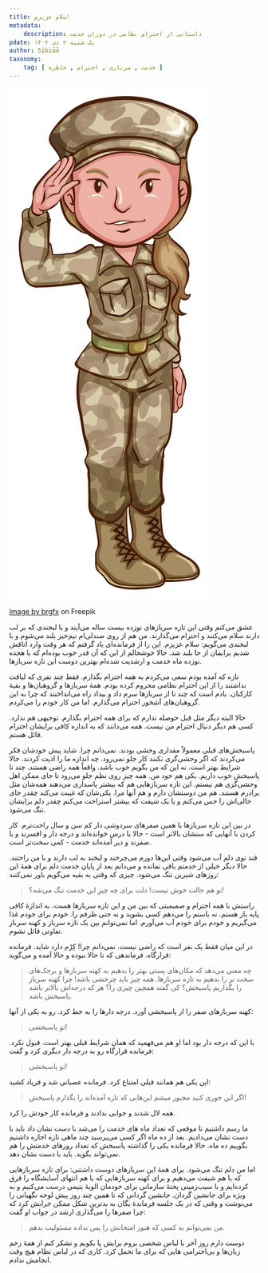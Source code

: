 ```yaml
---
title: سلام عزیزم!
metadata:
    description: داستانی از احترام نظامی در دوران خدمت
pdate: یک شنبه ۳ دی ۱۴۰۲    
author: Sibiāā
taxonomy:
    tag: [ خدمت , سربازی , احترام , خاطره ]
---
```

![سلام عزیزم](soldier_1308-83676.jpg?classes=center)
<div class="align-center">
<a href="https://www.freepik.com/free-vector/soldier_23717706.htm">Image by brgfx</a> on Freepik
</div>

عشق می‌کنم وقتی این تازه سربازهای نوزده بیست ساله می‌آیند و با لبخندی که بر لب دارند سلام می‌کنند و احترام می‌گذارند. من هم از روی صندلی‌ام نیم‌خیز بلند می‌شوم و با لبخندی می‌گویم: سلام عزیزم. این را از فرمانده‌ای یاد گرفتم که هر وقت وارد اتاقش ‌شدیم برایمان از جا بلند شد. حالا خوشحالم از این که آن قدر خوب بوده‌ام که با هجده نوزده ماه خدمت و ارشدیت شده‌ام بهترین دوست این تازه سربازها.

تازه که آمده بودم سعی می‌کردم به همه احترام بگذارم. فقط چند نفری که لیاقت نداشتند را از این احترام نظامی محروم کرده بودم. همهٔ سربازها و گروهبان‌ها و بقیهٔ کارکنان. یادم است که چند تا از سربازها سرم داد و بیداد راه می‌انداختند که چرا به این گروهبان‌های آشخور احترام می‌گذارم. اما من کار خودم را می‌کردم.

حالا البته دیگر مثل قبل حوصله ندارم که برای همه احترام بگذارم. توجیهی هم ندارد. کسی هم دیگر دنبال احترام من نیست. همه می‌دانند که به اندازه کافی برایشان احترام قائل هستم.

پاسبخش‌های قبلی معمولاً مقداری وحشی بودند. نمی‌دانم چرا. شاید پیش خودشان فکر می‌کردند که اگر وحشی‌گری نکنند کار جلو نمی‌رود. چه اندازه ما را اذیت کردند. حالا شرایط بهتر است. نه این که من بگویم خوب باشد. واقعاً همه راضی هستند. چند تا پاسبخش خوب داریم. یکی هم خود من. همه چیز روی نظم جلو می‌رود تا جای ممکن اهل وحشی‌گری هم نیستم. این تازه سربازهایی هم که بیشتر پاسداری می‌دهند همه‌شان مثل برادرم هستند. هم من دوستشان دارم و هم آنها مرا. یکی‌شان که غیبت می‌کند چقدر جای خالی‌اش را حس می‌کنم و یا یک شیفت که بیشتر استراحت می‌کنم چقدر دلم برایشان تنگ می‌شود.

در بین این تازه سربازها با همین صفرهای سردوشی دار کم سن و سال راحت‌ترم. کار کردن با آنهایی که سنشان بالاتر است - حالا یا درس خوانده‌اند و درجه دار و افسرند و یا صفرند و دیر آمده‌اند خدمت - کمی سخت‌تر است.

قند توی دلم آب می‌شود وقتی این‌ها دورم می‌چرخند و لبخند به لب دارند و با من راحتند. حالا دیگر خیلی از خدمتم باقی نمانده و می‌دانم بعد از پایان خدمت دلم برای همهٔ این روزهای شیرین تنگ می‌شود. چیزی که وقتی به بقیه می‌گویم باور نمی‌کنند:

> تو هم حالت خوش نیست! دلت برای چه چیزِ این خدمت تنگ می‌شه؟!

راستش با همه احترام و صمیمیتی که بین من و این تازه سربازها هست، به اندازهٔ کافی پایه باز هستم. نه باسنم را می‌دهم کسی بشوید و نه حتی ظرفم را. خودم برای خودم غذا می‌گیریم و خودم برای خودم آب می‌آورم. اما نمی‌توانم بین یک تازه سرباز و کهنه سرباز تفاوتی قائل نشوم.

در این میان فقط یک نفر است که راضی نیست. نمی‌دانم چرا! کِرْم دارد شاید. فرمانده قرارگاه. فرماندهی که تا حالا نبوده و حالا آمده و می‌گوید:

> چه معنی می‌دهد که مکان‌های پستی بهتر را بدهیم به کهنه سربازها و برجک‌های سخت تر را بدهیم به تازه سربازها. همه چیز باید چرخشی باشد! چرا کهنه سرباز را بگذاریم پاسبخش؟ کی گفته همچین چیزی را؟ هر که درجه‌اش بالاتر باشد پاسبخش باشد.

کهنه سربازهای صفر را از پاسبخشی آورد. درجه دارها را به خط کرد. رو به یکی از آنها:

> تو پاسبخشی!

با این که درجه دار بود اما او هم می‌فهمید که همان شرایط قبلی بهتر است. قبول نکرد. فرمانده قرارگاه رو به درجه دار دیگری کرد و گفت:

> تو پاسبخشی!

این یکی هم همانند قبلی امتناع کرد. فرمانده عصبانی شد و فریاد کشید:

> اگر این جوری کنید مجبور میشم این‌هایی که تازه آمده‌اند را بگذارم پاسبخش!

همه لال شدند و جوابی ندادند و فرمانده کار خودش را کرد.

ما رسم داشتیم تا موقعی که تعداد ماه های خدمت را می‌شد با دست نشان داد باید با دست نشان می‌دادیم. بعد از ده ماه اگر کسی می‌پرسید چند ماهی تازه اجازه داشتیم بگوییم ده ماه. حالا فرمانده یکی را گذاشته پاسبخش که تعداد روزهای خدمتش را هم نمی‌تواند بگوید. باید با دست نشان دهد.

اما من دلم تنگ می‌شود. برای همهٔ این سربازهای دوست داشتنی: برای تازه سربازهایی که با هم شیفت می‌دهیم و برای کهنه سربازهایی که با هم انتهای آسایشگاه را قرق کرده‌ایم و با سیب‌زمینی پختهٔ سازمانی برای خودمان الویهٔ یتیمی درست می‌کنیم و به ویژه برای جانشین گردان. جانشین گردانی که تا همین چند روز پیش لوحه نگهبانی را می‌نوشت و وقتی که در یک جلسه فرماندهٔ یگان به بدترین شکل ممکن خرابش کرد که چرا صفرها را می‌گذاری ارشد در جواب او گفت:

> من نمی‌توانم به کسی که هنوز امتحانش را پس نداده مسئولیت بدهم.

دوست دارم روز آخر با لباس شخصی بروم برایش پا بکوبم و تشکر کنم از همهٔ زخم زبان‌ها و بی‌احترامی هایی که برای ما تحمل کرد. کاری که در لباس نظام هیچ وقت انجامش ندادم.
